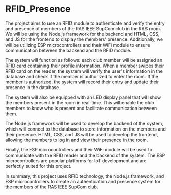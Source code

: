 # RFID_Presence
The project aims to use an RFID module to authenticate and verify the entry and presence of members of the RAS IEEE SupCom club in the RAS room. We will be using the Node.js framework for the backend and HTML, CSS, and JS for the frontend to display the members' presence. Additionally, we will be utilizing ESP microcontrollers and their WiFi module to ensure communication between the backend and the RFID module.

The system will function as follows: each club member will be assigned an RFID card containing their profile information. When a member swipes their RFID card on the reader, the system will verify the user's information in the database and check if the member is authorized to enter the room. If the member is authorized, the system will record their entry and update their presence in the database.

The system will also be equipped with an LED display panel that will show the members present in the room in real-time. This will enable the club members to know who is present and facilitate communication between them.

The Node.js framework will be used to develop the backend of the system, which will connect to the database to store information on the members and their presence. HTML, CSS, and JS will be used to develop the frontend, allowing the members to log in and view their presence in the room.

Finally, the ESP microcontrollers and their WiFi module will be used to communicate with the RFID reader and the backend of the system. The ESP microcontrollers are popular platforms for IoT development and are perfectly suited for this project.

In summary, this project uses RFID technology, the Node.js framework, and ESP microcontrollers to create an authentication and presence system for the members of the RAS IEEE SupCom club. 
